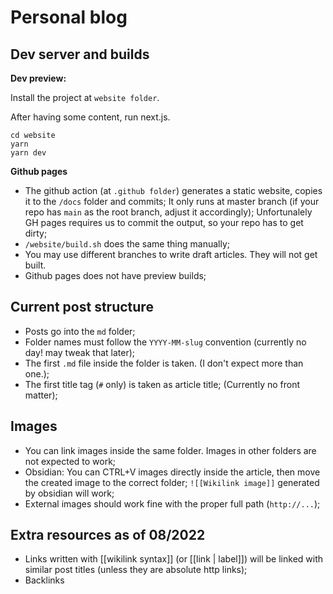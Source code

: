 # Personal blog

## Dev server and builds

**Dev preview:**

Install the project at `website folder`.

After having some content, run next.js.

```
cd website
yarn
yarn dev
```

**Github pages**

  - The github action (at `.github folder`) generates a static website, copies it to the `/docs` folder and commits; It only runs at master branch (if your repo has `main` as the root branch, adjust it accordingly); Unfortunalely GH pages requires us to commit the output, so your repo has to get dirty;
  - `/website/build.sh` does the same thing manually;
  - You may use different branches to write draft articles. They will not get built.
  - Github pages does not have preview builds;



## Current post structure

- Posts go into the `md` folder;
- Folder names must follow the `YYYY-MM-slug` convention (currently no day! may tweak that later);
- The first `.md` file inside the folder is taken. (I don't expect more than one.);
- The first title tag (`#` only) is taken as article title; (Currently no front matter);

## Images

- You can link images inside the same folder. Images in other folders are not expected to work;
- Obsidian: You can CTRL+V images directly inside the article, then move the created image to the correct folder; `![[Wikilink image]]` generated by obsidian will work;
- External images should work fine with the proper full path (`http://...`);

## Extra resources as of 08/2022

 - Links written with [[wikilink syntax]] (or \[\[link | label\]\]) will be linked with similar post titles (unless they are absolute http links);
 - Backlinks